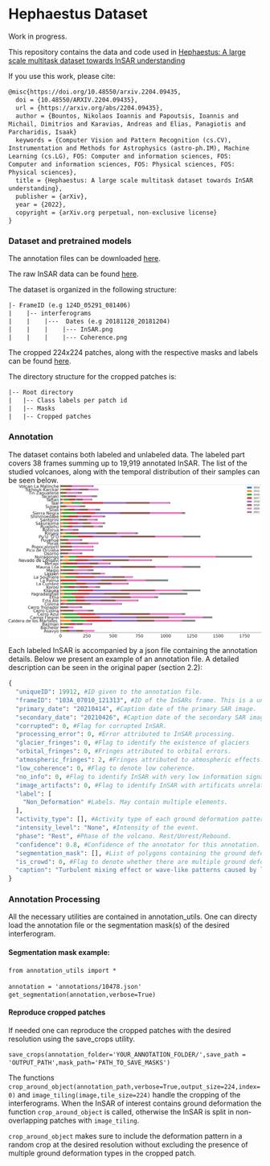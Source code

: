 # Hephaestus Dataset

Work in progress.

This repository contains the data and code used in [Hephaestus: A large scale multitask dataset towards InSAR understanding](https://arxiv.org/abs/2204.09435)

If you use this work, please cite:
```
@misc{https://doi.org/10.48550/arxiv.2204.09435,
  doi = {10.48550/ARXIV.2204.09435},
  url = {https://arxiv.org/abs/2204.09435}, 
  author = {Bountos, Nikolaos Ioannis and Papoutsis, Ioannis and Michail, Dimitrios and Karavias, Andreas and Elias, Panagiotis and Parcharidis, Isaak}  
  keywords = {Computer Vision and Pattern Recognition (cs.CV), Instrumentation and Methods for Astrophysics (astro-ph.IM), Machine Learning (cs.LG), FOS: Computer and information sciences, FOS: Computer and information sciences, FOS: Physical sciences, FOS: Physical sciences},
  title = {Hephaestus: A large scale multitask dataset towards InSAR understanding},
  publisher = {arXiv}, 
  year = {2022}, 
  copyright = {arXiv.org perpetual, non-exclusive license}
}

```


### Dataset and pretrained models

The annotation files can be downloaded [here](https://www.dropbox.com/s/w7vse4elqu0rfen/Hephaestus_Annotations.zip?dl=0).

The raw InSAR data can be found [here](dropboxlink).

The dataset is organized in the following structure:
```
|- FrameID (e.g 124D_05291_081406)
|    |-- interferograms
|    |    |---  Dates (e.g 20181128_20181204)
|    |    |    |--- InSAR.png
|    |    |    |--- Coherence.png
```

The cropped 224x224 patches, along with the respective masks and labels can be found [here](https://www.dropbox.com/s/2bkpj79jepk0vks/Hephaestus_Classification.zip?dl=0).

The directory structure for the cropped patches is:

```
|-- Root directory
|   |-- Class labels per patch id
|   |-- Masks
|   |-- Cropped patches
```

### Annotation

The dataset contains both labeled and unlabeled data. The labeled part covers 38 frames summing up to 19,919 annotated InSAR.
The list of the studied volcanoes, along with the temporal distribution of their samples can be seen below. ![below](volcano_distribution.png)

Each labeled InSAR is accompanied by a json file containing the annotation details. Below we present an example of an annotation file. A detailed description can be seen in the original paper (section 2.2):
```python
{
  "uniqueID": 19912, #ID given to the annotation file.
  "frameID": "103A_07010_121313", #ID of the InSARs frame. This is a unique location identifier.
  "primary_date": "20210414", #Caption date of the primary SAR image.
  "secondary_date": "20210426", #Caption date of the secondary SAR image.
  "corrupted": 0, #Flag for corrupted InSAR.
  "processing_error": 0, #Error attributed to InSAR processing.
  "glacier_fringes": 0, #Flag to identify the existence of glaciers
  "orbital_fringes": 0, #Fringes attributed to orbital errors.
  "atmospheric_fringes": 2, #Fringes attributed to atmospheric effects. Its value ranges from 0 to 3 with 0 denoting is absense.
  "low_coherence": 0, #Flag to denote low coherence.
  "no_info": 0, #Flag to identify InSAR with very low information signal.
  "image_artifacts": 0, #Flag to identify InSAR with artificats unrelated to interferograms.
  "label": [ 
    "Non_Deformation" #Labels. May contain multiple elements.
  ],
  "activity_type": [], #Activity type of each ground deformation pattern.
  "intensity_level": "None", #Intensity of the event.
  "phase": "Rest", #Phase of the volcano. Rest/Unrest/Rebound.
  "confidence": 0.8, #Confidence of the annotator for this annotation.
  "segmentation_mask": [], #List of polygons containing the ground deformation patterns.
  "is_crowd": 0, #Flag to denote whether there are multiple ground deformation patterns in the InSAR.
  "caption": "Turbulent mixing effect or wave-like patterns caused by liquid and solid particles of the atmosphere can be detected around the area. No deformation activity can be detected."
}
```

### Annotation Processing

All the necessary utilities are contained in annotation_utils. One can directy load the annotation file or the segmentation mask(s) of the desired interferogram.

#### Segmentation mask example:

```
from annotation_utils import *

annotation = 'annotations/10478.json'
get_segmentation(annotation,verbose=True)

```

#### Reproduce cropped patches

If needed one can reproduce the cropped patches with the desired resolution using the save_crops utility.
```
save_crops(annotation_folder='YOUR_ANNOTATION_FOLDER/',save_path = 'OUTPUT_PATH',mask_path='PATH_TO_SAVE_MASKS')
```

The functions 
`crop_around_object(annotation_path,verbose=True,output_size=224,index=0)` and `image_tiling(image,tile_size=224)` handle the cropping of the interferograms. When the InSAR of interest contains ground deformation the function `crop_around_object` is called, otherwise the InSAR is split in non-overlapping patches with `image_tiling`. 

`crop_around_object` makes sure to include the deformation pattern in a random crop at the desired resolution without excluding the presence of multiple ground deformation types in the cropped patch.




